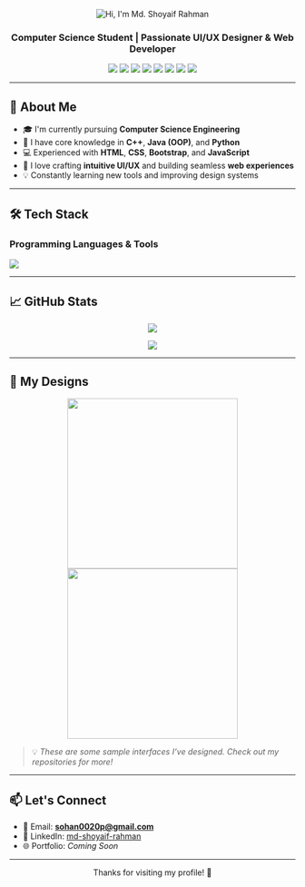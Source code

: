 <p align="center">
  <img src="https://github.com/your-github-username/your-repo-name/blob/main/assets/animated-name.gif" alt="Hi, I'm Md. Shoyaif Rahman" />
</p>

<h3 align="center">Computer Science Student | Passionate UI/UX Designer & Web Developer</h3>

<p align="center">
  <img src="https://img.shields.io/badge/Code-C++-blue?style=flat-square&logo=c%2B%2B" />
  <img src="https://img.shields.io/badge/Code-Java-orange?style=flat-square&logo=java" />
  <img src="https://img.shields.io/badge/Code-Python-yellow?style=flat-square&logo=python" />
  <img src="https://img.shields.io/badge/Frontend-HTML5-red?style=flat-square&logo=html5" />
  <img src="https://img.shields.io/badge/Frontend-CSS3-blue?style=flat-square&logo=css3" />
  <img src="https://img.shields.io/badge/Framework-Bootstrap-purple?style=flat-square&logo=bootstrap" />
  <img src="https://img.shields.io/badge/Frontend-JavaScript-yellow?style=flat-square&logo=javascript" />
  <img src="https://img.shields.io/badge/Design-Figma-pink?style=flat-square&logo=figma" />
</p>

---

## 🧠 About Me

- 🎓 I'm currently pursuing **Computer Science Engineering**
- 🧩 I have core knowledge in **C++**, **Java (OOP)**, and **Python**
- 💻 Experienced with **HTML**, **CSS**, **Bootstrap**, and **JavaScript**
- 🎨 I love crafting **intuitive UI/UX** and building seamless **web experiences**
- 💡 Constantly learning new tools and improving design systems

---

## 🛠️ Tech Stack

### Programming Languages & Tools

<p align="left">
  <img src="https://skillicons.dev/icons?i=cpp,java,python,html,css,bootstrap,js,figma,react,nextjs,tailwind,git,vscode,github" />
</p>

---

## 📈 GitHub Stats

<p align="center">
  <img src="https://github-readme-stats.vercel.app/api?username=your-github-username&show_icons=true&theme=tokyonight" />
</p>
<p align="center">
  <img src="https://github-readme-streak-stats.herokuapp.com/?user=your-github-username&theme=tokyonight" />
</p>

---

## 🎨 My Designs

<p align="center">
  <img src="https://github.com/your-github-username/your-project-name/blob/main/assets/ui-sample1.png" width="300px" />
  <img src="https://github.com/your-github-username/your-project-name/blob/main/assets/ui-sample2.png" width="300px" />
</p>

> 💡 *These are some sample interfaces I’ve designed. Check out my repositories for more!*

---

## 📫 Let's Connect

- 📧 Email: **sohan0020p@gmail.com**
- 🔗 LinkedIn: [md-shoyaif-rahman](https://www.linkedin.com/in/md-shoyaif-rahman/)
- 🌐 Portfolio: _Coming Soon_

---

<p align="center">Thanks for visiting my profile! 🚀</p>

